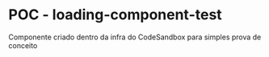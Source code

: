 # POC - loading-component-test
Componente criado dentro da infra do CodeSandbox para simples prova de conceito

